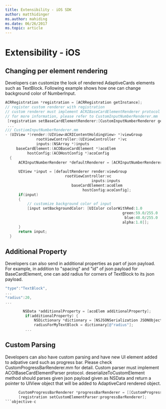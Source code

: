 ```yaml
---
title: Extensibility - iOS SDK
author: matthidinger
ms.author: mahiding
ms.date: 06/26/2017
ms.topic: article
---
```


# Extensibility - iOS

## Changing per element rendering

Developers can customize the look of renderred AdaptiveCards elements such as TextBlock.
Following example shows how one can change background color of NumberInput.

```objective-c
ACRRegistration *registration = [ACRRegistration getInstance];
// register custom renderer with registration
// custom renderer must implement ACRIBaseCardElementRenderer protocol
// for more information, please refer to CustomInputNumberRenderer.mm
 [registration setBaseCardElementRenderer:[CustomInputNumberRenderer getInstance] cardElementType:ACRNumberInput];
 ...
/// CustiomInputNumberRenderer.mm
- (UIView *)render:(UIView<ACRIContentHoldingView> *)viewGroup
              rootViewController:(UIViewController *)vc
              inputs:(NSArray *)inputs
     baseCardElement:(ACOBaseCardElement *)acoElem
          hostConfig:(ACOHostConfig *)acoConfig
  {
      ACRInputNumberRenderer *defaultRenderer = [ACRInputNumberRenderer getInstance];
 
      UIView *input = [defaultRenderer render:viewGroup
                           rootViewController:vc
                                       inputs:inputs
                              baseCardElement:acoElem
                                   hostConfig:acoConfig];
      if(input)
      {   
          // customize background color of input
          [input setBackgroundColor: [UIColor colorWithRed:1.0
                                                     green:59.0/255.0
                                                      blue:48.0/255.0
                                                     alpha:1.0]];
      }
      return input;
  }
  ```

 ## Additional Property

 Developers can also send in additional properties as part of json payload.
 For example, in addition to "spacing" and "id" of json payload for BaseCardElement, one can add radius for corners of TextBlock to its json payload.

 ```objective-c
 "type":"TextBlock",
 ...
 "radius":20,
 ...
 ```

 ```objective-c
         NSData *additionalProperty = [acoElem additionalProperty];
          if(additionalProperty) {
              NSDictionary *dictionary = [NSJSONSerialization JSONObjectWithData:additionalProperty options:NSJSONReadingMutableLeaves error:nil];
              radiusForMyTextBlock = dictionary[@"radius"];
          ...
```
 ## Custom Parsing

Developers can also have custom parsing and have new UI element added to adpative card such as progress bar. Please check CustomProgressBarRenderer.mm for detail.
Custom parser must implement ACOIBaseCardElementParser protocol. deserializeToCustomElement method should parses given json payload given as NSData and return a pointer to UIView object that will be added to AdaptiveCard rendered object.

```objective-c
      CustomProgressBarRenderer *progressBarRenderer = [[CustomProgressBarRenderer alloc] init];
      [registration setCustomElementParser:progressBarRenderer];
```objective-c